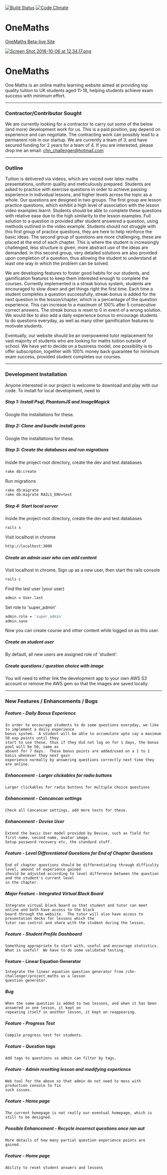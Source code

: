 [![Build Status](https://travis-ci.org/chn-challenger/one_maths.png)](https://travis-ci.org/chn-challenger/one_maths)
[![Code Climate](https://codeclimate.com/github/chn-challenger/one_maths/badges/gpa.svg)](https://codeclimate.com/github/chn-challenger/one_maths)

# OneMaths

[OneMaths Beta-live Site](http://138.68.139.152/)

[![Screen Shot 2016-10-06 at 12.34.17.png](https://s22.postimg.org/kt0ijzrdt/Screen_Shot_2016_10_06_at_12_34_17.png)](https://postimg.org/image/es2tmx4rh/)

# OneMaths
One Maths is an online maths learning website aimed at providing top quality tuition to UK students aged 11-18, helping students achieve exam success with minimum effort.  

- - -


### Contractor/Contributor Sought
We are currently looking for a contractor to carry out some of the below (and more) development work for us.  This is a paid position, pay depend on experience and can negotiate.  The contracting work can possibly lead to a permanent role in our startup.  We are currently a team of 3, and have secured funding for 2 years for a team of 4.  If you are interested, please drop me an email:  chn_challenger@hotmail.com

- - -


### Outline

Tuition is delivered via videos, which are voiced over latex maths presentations, uniform quality and meticulously prepared.  Students are asked to practice with exercise questions in order to achieve passing experience in individual lessons, and higher levels across the topic as a whole.  Our questions are designed in two groups.  The first group are lesson practice questions, which exhibit a high level of association with the lesson video examples learnt.  Students should be able to complete these questions with relative ease due to the high similarity to the lesson examples.  Full solution to a question is provided after student answered a question, using methods outlined in the video example.  Students should not struggle with this first group of practice questions, they are here to help reinforce the basic ideas.  The second group of questions are more challenging, these are placed at the end of each chapter.  This is where the student is increasingly challenged, less structure is given, more abstract use of the ideas are demanded.  In this second group, very detailed solutions are also provided upon completion of a question, thus allowing the student to understand at least one way in which the problem can be solved.

We are developing features to foster good habits for our students, and gamification features to keep them interested enough to complete the courses.  Currently implemented is a streak bonus system, students are encouraged to slow down and get things right the first time.  Each time a student completes a question successfully, streak-bonus is added for the next question in the lesson/chapter, which is a percentage of the question experience.  This can increase to a maximum of 100% after 5 consecutive correct answers.  The streak bonus is reset to 0 in event of a wrong solution.  We would like to also add a daily experience bonus to encourage students to do questions everyday, as well as many other gamification features to motivate students.

Eventually, our website should be an overpowered tutor replacement for vast majority of students who are looking for maths tuition outside of school.  We have yet to decide on a business model, one possibility is to offer subscription, together with 100% money back guarantee for minimum exam success, provided student completes our courses.

- - -

### Development Installation

Anyone interested in our project is welcome to download and play with our code.  To install for local development, need to

##### Step 1: Install Psql, PhantomJS and ImageMagick

Google the installations for these.

##### Step 2: Clone and bundle install gems

Google the installations for these.


##### Step 3: Create the databases and run migrations
Inside the project root directory, create the dev and test databases
```sh
rake db:create
```
Run migrations
```sh
rake db:migrate
rake db:migrate RAILS_ENV=test
```

##### Step 4: Start local server
Inside the project root directory, create the dev and test databases
```sh
rails s
```
Visit localhost in chrome
```sh
http://localhost:3000
```

##### Create an admin user who can add content
Visit localhost in chrome, Sign up as a new user, then start the rails console
```sh
rails c
```
Find the last user (your user)
```sh
admin = User.last
```
Set role to 'super_admin'
```sh
admin.role = 'super_admin'
admin.save
```
Now you can create course and other content while logged on as this user.

##### Create an student user
By default, all new users are assigned role of 'student'.

##### Create questions / question choice with image
You will need to either link the development app to your own AWS S3 account or remove the AWS gem so that the images are saved locally.

---

### New Features / Enhancements / Bugs

##### Feature - Daily Bonus Experience
```text
In order to encourage students to do some questions everyday, we like to implement a daily experience
bonus system.  A student will be able to accumulate upto say a maximum 50 exp points until they
start to use these, thus if they did not log on for 1 days, the bonus pool will be 50, same as
absent for 7 days.  These bonus points are added/used on a 1 to 1 basis whenever they next gain
experience normally by answering questions correctly next time they are online.  
```

##### Enhancement - Larger clickables for radio buttons
```text
Larger clickables for radio buttons for multiple choice questions
```

##### Enhancement - Cancancan settings
```text
Check all Cancancan settings, add more tests for these.
```

##### Enhancement - Devise User
```text
Extend the basic User model provided by Devise, such as field for first name, second name, avatar image.
Setup password recovery etc, the standard stuff.
```

##### Feature - Level Differentiated Questions for End of Chapter Questions
```text
End of chapter questions should be differentiating through difficulty level, amount of experience gained
should be adjusted according to level difference between the question and the student's current level
in the chapter.
```

##### Major Feature - Integrated Virtual Black Board
```text
Integrate virtual black board so that student and tutor can meet online and both have access to the black
board through the website.  The tutor will also have access to presentation decks for lessons which the
tutor can control and share with the student during the lesson.
```

##### Feature - Student Profile Dashboard
```text
Something appropriate to start with, useful and encourage statistics.  What is useful?  We have to do some validated testing.
```

#### Feature - Linear Equation Generator
```text
Integrate the linear equation question generator from /chn-challenger/project_maths as a lesson
question generator.  
```

##### Bug
```text
When the same question is added to two lessons, and when it has been answered in one lesson, it kept on
repeating itself in another lesson, it kept on reappearing.
```

##### Feature - Progress Test
```text
Compile progress test for students.
```

##### Feature - Question tags
```text
Add tags to questions so admin can filter by tags.
```

##### Feature - Admin resetting lesson and modifying experience
```text
Web tool for the above so that admin do not need to mess with production console to fix
such issues.
```

##### Feature - Home page
```text
The current homepage is not really our eventual homepage, which is still to be designed.
```

##### Possible Enhancement - Recycle incorrect questions once ran out
```text
More details of how many partial question experience points are gained.
```

##### Feature - Home page
```text
Ability to reset student answers and lessons
```
